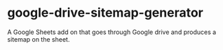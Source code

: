 # google-drive-sitemap-generator
A Google Sheets add on that goes through Google drive and produces a sitemap on the sheet.
